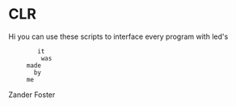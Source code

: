 # CLR

Hi
  you
     can
        use
           these 
                scripts 
                       to 
                         interface 
                                  every 
                                       program 
                                              with 
                                                  led's

			it 
		     was 
		 made 
	       by 
	     me 
Zander Foster 


